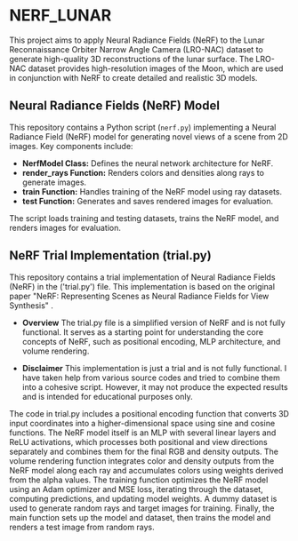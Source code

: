 # NERF_LUNAR
This project aims to apply Neural Radiance Fields (NeRF) to the Lunar Reconnaissance Orbiter Narrow Angle Camera (LRO-NAC) dataset to generate high-quality 3D reconstructions of the lunar surface. The LRO-NAC dataset provides high-resolution images of the Moon, which are used in conjunction with NeRF to create detailed and realistic 3D models.

## Neural Radiance Fields (NeRF) Model

This repository contains a Python script (`nerf.py`) implementing a Neural Radiance Field (NeRF) model for generating novel views of a scene from 2D images. Key components include:

- **NerfModel Class:** Defines the neural network architecture for NeRF.
- **render_rays Function:** Renders colors and densities along rays to generate images.
- **train Function:** Handles training of the NeRF model using ray datasets.
- **test Function:** Generates and saves rendered images for evaluation.

The script loads training and testing datasets, trains the NeRF model, and renders images for evaluation.



## NeRF Trial Implementation (trial.py)

This repository contains a trial implementation of Neural Radiance Fields (NeRF) in the ('trial.py') file. This implementation is based on the original paper "NeRF: Representing Scenes as Neural Radiance Fields for View Synthesis" .
- **Overview**
The trial.py file is a simplified version of NeRF and is not fully functional. It serves as a starting point for understanding the core concepts of NeRF, such as positional encoding, MLP architecture, and volume rendering.

- **Disclaimer**
This implementation is just a trial and is not fully functional. I have taken help from various source codes and tried to combine them into a cohesive script. However, it may not produce the expected results and is intended for educational purposes only.

The code in trial.py includes a positional encoding function that converts 3D input coordinates into a higher-dimensional space using sine and cosine functions. The NeRF model itself is an MLP with several linear layers and ReLU activations, which processes both positional and view directions separately and combines them for the final RGB and density outputs. The volume rendering function integrates color and density outputs from the NeRF model along each ray and accumulates colors using weights derived from the alpha values. The training function optimizes the NeRF model using an Adam optimizer and MSE loss, iterating through the dataset, computing predictions, and updating model weights. A dummy dataset is used to generate random rays and target images for training. Finally, the main function sets up the model and dataset, then trains the model and renders a test image from random rays.
